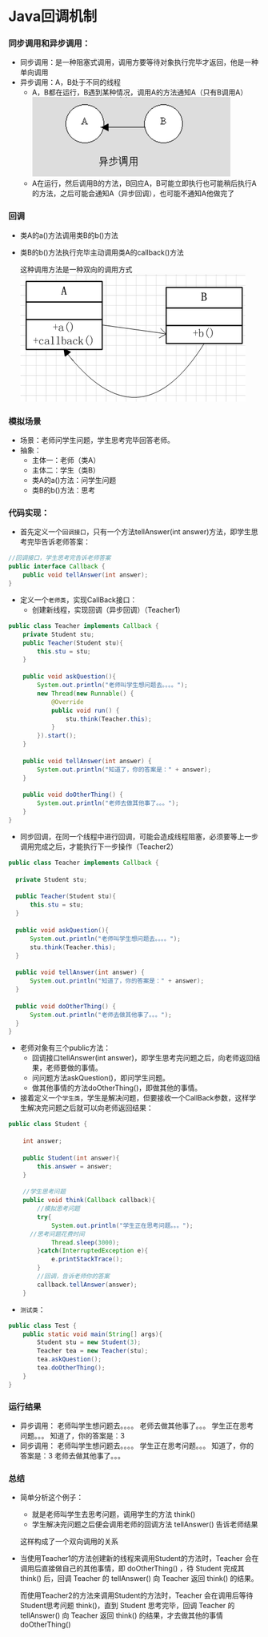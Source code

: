 # Java回调机制
### 同步调用和异步调用：
+ 同步调用：是一种阻塞式调用，调用方要等待对象执行完毕才返回，他是一种单向调用
+ 异步调用：A，B处于不同的线程
  + A，B都在运行，B遇到某种情况，调用A的方法通知A（只有B调用A）
  ![2](../Picture/CallBack/2.png)
  + A在运行，然后调用B的方法，B回应A，B可能立即执行也可能稍后执行A的方法，之后可能会通知A（异步回调），也可能不通知A他做完了

### 回调
+ 类A的a()方法调用类B的b()方法
+ 类B的b()方法执行完毕主动调用类A的callback()方法

  这种调用方法是一种双向的调用方式
  ![1](../Picture/CallBack/1.png)

### 模拟场景
+ 场景：老师问学生问题，学生思考完毕回答老师。
+ 抽象：
  + 主体一：老师（类A）
  + 主体二：学生（类B）
  + 类A的a()方法：问学生问题
  + 类B的b()方法：思考

### 代码实现：
+ 首先定义一个`回调接口`，只有一个方法tellAnswer(int answer)方法，即学生思考完毕告诉老师答案：
```Java
//回调接口，学生思考完告诉老师答案
public interface Callback {
	public void tellAnswer(int answer);
}
```
+ 定义一个`老师类`，实现CallBack接口：
  + 创建新线程，实现回调（异步回调）（Teacher1）
```Java
public class Teacher implements Callback {
	private Student stu;
	public Teacher(Student stu){
		this.stu = stu;
	}

	public void askQuestion(){
		System.out.println("老师叫学生想问题去。。。。");
		new Thread(new Runnable() {
			@Override
			public void run() {
				stu.think(Teacher.this);
			}
		}).start();
	}

	public void tellAnswer(int answer) {
		System.out.println("知道了，你的答案是：" + answer);
	}

	public void doOtherThing() {
		System.out.println("老师去做其他事了。。。");
	}
}
```
  + 同步回调，在同一个线程中进行回调，可能会造成线程阻塞，必须要等上一步调用完成之后，才能执行下一步操作（Teacher2）
  ```java
public class Teacher implements Callback {

	private Student stu;

	public Teacher(Student stu){
		this.stu = stu;
	}

	public void askQuestion(){
		System.out.println("老师叫学生想问题去。。。。");
		stu.think(Teacher.this);
	}

	public void tellAnswer(int answer) {
		System.out.println("知道了，你的答案是：" + answer);
	}

	public void doOtherThing() {
		System.out.println("老师去做其他事了。。。");
	}
}
  ```
  + 老师对象有三个public方法：
    + 回调接口tellAnswer(int answer)，即学生思考完问题之后，向老师返回结果，老师要做的事情。
    + 问问题方法askQuestion()，即问学生问题。
    + 做其他事情的方法doOtherThing()，即做其他的事情。
+ 接着定义一个`学生类`，学生是解决问题，但要接收一个CallBack参数，这样学生解决完问题之后就可以向老师返回结果：
```Java
public class Student {

	int answer;

	public Student(int answer){
		this.answer = answer;
	}

	//学生思考问题
	public void think(Callback callback){
		//模拟思考问题
		try{
			System.out.println("学生正在思考问题。。。");
      //思考问题花费时间
			Thread.sleep(3000);
		}catch(InterruptedException e){
			e.printStackTrace();
		}
		//回调，告诉老师你的答案
		callback.tellAnswer(answer);
	}
```
+ `测试类`：
```Java
public class Test {
	public static void main(String[] args){
		Student stu = new Student(3);
		Teacher tea = new Teacher(stu);
		tea.askQuestion();
		tea.doOtherThing();
	}
}
```

### 运行结果
+ 异步调用：
      老师叫学生想问题去。。。。
      老师去做其他事了。。。
      学生正在思考问题。。。
      知道了，你的答案是：3
+ 同步调用：
      老师叫学生想问题去。。。。
      学生正在思考问题。。。
      知道了，你的答案是：3
      老师去做其他事了。。。

### 总结
+ 简单分析这个例子：
  + 就是老师叫学生去思考问题，调用学生的方法 think()
  + 学生解决完问题之后便会调用老师的回调方法 tellAnswer() 告诉老师结果

  这样构成了一个双向调用的关系
+ 当使用Teacher1的方法创建新的线程来调用Student的方法时，Teacher 会在调用后直接做自己的其他事情，即 doOtherThing() ，待 Student 完成其 think() 后，回调 Teacher 的 tellAnswer() 向 Teacher 返回 think() 的结果。

  而使用Teacher2的方法来调用Student的方法时，Teacher 会在调用后等待Student思考问题 think()，直到 Student 思考完毕，回调 Teacher 的 tellAnswer() 向 Teacher 返回 think() 的结果，才去做其他的事情 doOtherThing()
